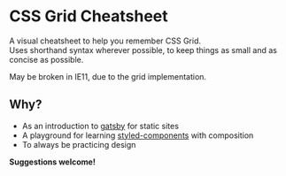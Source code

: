 # CSS Grid Cheatsheet
A visual cheatsheet to help you remember CSS Grid.  
Uses shorthand syntax wherever possible, to keep things as small and as concise as possible.  

May be broken in IE11, due to the grid implementation.

## Why?
- As an introduction to [gatsby](https://github.com/gatsbyjs/gatsby) for static sites
- A playground for learning [styled-components](https://github.com/styled-components/styled-components) with composition
- To always be practicing design

**Suggestions welcome!**
